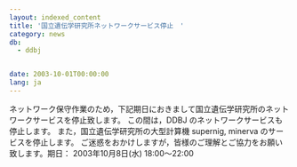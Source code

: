 ```yaml
---
layout: indexed_content
title: '国立遺伝学研究所ネットワークサービス停止　'
category: news
db:
  - ddbj


date: 2003-10-01T00:00:00
lang: ja
---
```


ネットワーク保守作業のため，下記期日におきまして国立遺伝学研究所のネットワークサービスを停止致します。 この間は，DDBJ のネットワークサービスも停止します。 また，国立遺伝学研究所の大型計算機 supernig, minerva のサービスを停止します。 ご迷惑をおかけしますが，皆様のご理解とご協力をお願い致します。期日： 2003年10月8日(水) 18:00～22:00
